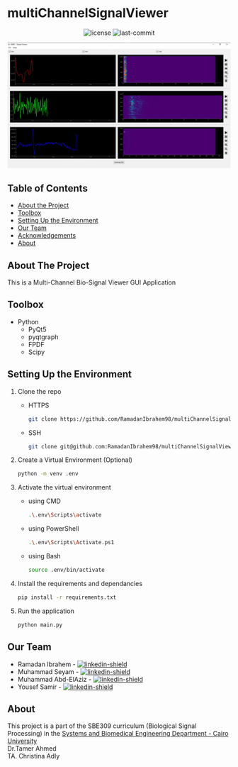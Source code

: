 # multiChannelSignalViewer

<p align="center">
  <img src="https://img.shields.io/github/license/RamadanIbrahem98/multiChannelSignalViewer?style=plastic&logo=appveyor&color=blue" alt="license" />
  <img src="https://img.shields.io/github/last-commit/RamadanIbrahem98/multiChannelSignalViewer?style=plastic&logo=appveyor" alt="last-commit" />
</p>

<p align="center">
    <img src="UI/assets/preview.gif" />
</p>

## Table of Contents

-   [About the Project](#about-the-project)
-   [Toolbox](#toolbox)
-   [Setting Up the Environment](#setting-up-the-environment)
-   [Our Team](#our-team)
-   [Acknowledgements](#acknowledgements)
-   [About](#about)

## About The Project

This is a Multi-Channel Bio-Signal Viewer GUI Application

## Toolbox

-   Python
    -   PyQt5
    -   pyqtgraph
    -   FPDF
    -   Scipy

## Setting Up the Environment

1. Clone the repo
    - HTTPS
        ```sh
        git clone https://github.com/RamadanIbrahem98/multiChannelSignalViewer.git
        ```
    - SSH
        ```sh
        git clone git@github.com:RamadanIbrahem98/multiChannelSignalViewer.git
        ```
1. Create a Virtual Environment (Optional)
    ```sh
    python -m venv .env
    ```
1. Activate the virtual environment

    - using CMD
        ```sh
        .\.env\Scripts\activate
        ```
    - using PowerShell
        ```sh
        .\.env\Scripts\Activate.ps1
        ```
    - using Bash
        ```sh
        source .env/bin/activate
        ```

1. Install the requirements and dependancies
    ```sh
    pip install -r requirements.txt
    ```
1. Run the application
    ```sh
    python main.py
    ```

## Our Team

-   Ramadan Ibrahem - [![linkedin-shield]](https://www.linkedin.com/in/ramadanibrahem/)
-   Muhammad Seyam - [![linkedin-shield]](https://www.linkedin.com/in/mohamed-seyam-91b3b81b7/)
-   Muhammad Abd-ElAziz - [![linkedin-shield]](https://www.linkedin.com/in/mohamed-ahmed-abdelaziz)
-   Yousef Samir - [![linkedin-shield]](https://www.linkedin.com/in/youssef-samir-b24848191)

## About

This project is a part of the SBE309 curriculum (Biological Signal Processing) in the [Systems and Biomedical Engineering Department - Cairo University](http://bmes.cufe.edu.eg/)\
Dr.Tamer Ahmed\
TA. Christina Adly

[linkedin-shield]: https://img.shields.io/badge/-LinkedIn-black.svg?style=flat-square&logo=linkedin&colorB=555
